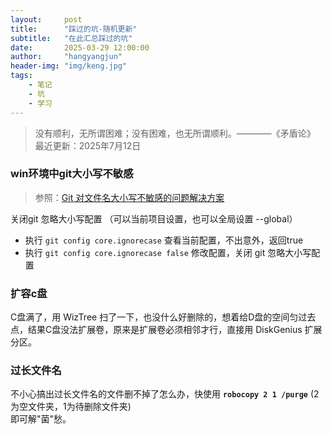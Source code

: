 ```yaml
---
layout:     post
title:      "踩过的坑-随机更新"
subtitle:   "在此汇总踩过的坑"
date:       2025-03-29 12:00:00
author:     "hangyangjun"
header-img: "img/keng.jpg"
tags:
    - 笔记
    - 坑
    - 学习
---
```

>没有顺利，无所谓困难；没有困难，也无所谓顺利。————《矛盾论》  
最近更新：2025年7月12日

### win环境中git大小写不敏感 
> 参照：[Git 对文件名大小写不敏感的问题解决方案](https://blog.csdn.net/weixin_44814196/article/details/135834224 ) 

关闭git 忽略大小写配置 （可以当前项目设置，也可以全局设置 --global）  
- 执行 `git config core.ignorecase` 查看当前配置，不出意外，返回true  
- 执行 `git config core.ignorecase false` 修改配置，关闭 git 忽略大小写配置  

### 扩容c盘
C盘满了，用 WizTree 扫了一下，也没什么好删除的，想着给D盘的空间匀过去点，结果C盘没法扩展卷，原来是扩展卷必须相邻才行，直接用 DiskGenius 扩展分区。

### 过长文件名
不小心搞出过长文件名的文件删不掉了怎么办，快使用 **`robocopy 2 1 /purge`** (2为空文件夹，1为待删除文件夹)  
即可解"菌"愁。

### 